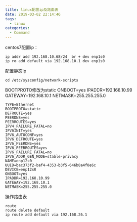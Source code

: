 ```yaml
---
title: linux配置ip及路由表
date: 2019-03-02 22:14:46
tags:
  - linux
categories:
  - Command
---
```


centos7配置ip：  

    ip addr add 192.168.10.68/24  br + dev enp1s0
    ip ro add default via 192.168.10.1 dev enp1s0

配置静态ip

    cd /etc/sysconfig/network-scripts

BOOTPROTO修改为static
ONBOOT=yes
IPADDR=192.168.10.99
GATEWAY=192.168.10.1
NETMASK=255.255.255.0


    TYPE=Ethernet
    BOOTPROTO=static
    DEFROUTE=yes
    PEERDNS=yes
    PEERROUTES=yes
    IPV4_FAILURE_FATAL=no
    IPV6INIT=yes
    IPV6_AUTOCONF=yes
    IPV6_DEFROUTE=yes
    IPV6_PEERDNS=yes
    IPV6_PEERROUTES=yes
    IPV6_FAILURE_FATAL=no
    IPV6_ADDR_GEN_MODE=stable-privacy
    NAME=enp12s0
    UUID=bac373f2-baf4-4353-b3f5-646b0a4f0e6c
    DEVICE=enp12s0
    ONBOOT=yes
    IPADDR=192.168.10.99
    GATEWAY=192.168.10.1
    NETMASK=255.255.255.0


操作路由表

    route
    route delete default
    ip route add default via 192.168.26.1